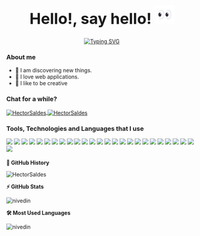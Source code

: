<h1 style="font-size: 2.5rem; font-weight: bold; text-align: center;" align="center;">
Hello!, say hello!
<img src="./src/assets/img/eyes.gif" alt="hand" height="50" width="50"/>
</h1>

<p align="center">
<a href="https://hectorsaldes.netlify.app/"><img src="https://readme-typing-svg.herokuapp.com?font=JetBrains&weight=700&duration=2000&pause=1000&color=000000&background=FFD65A&center=true&vCenter=true&width=435&lines=HectorSaldes+%F0%9F%91%A8%E2%80%8D%F0%9F%92%BB" alt="Typing SVG" /></a>
</p>

<h3>About me</h3>

- 🎯 I am discovering new things.
- 🌌 I love web applications.
- 🤯 I like to be creative

<h3>Chat for a while?</h3>
<div>
<a href="https://t.me/HectorSaldes" target="blank">
<img align="center" src="https://img.shields.io/badge/Telegram-white?style=for-the-badge&logo=telegram" alt="HectorSaldes" />
</a>
<a href="https://twitter.com/hectorsaldes" target="blank">
<img align="center" src="https://img.shields.io/badge/Twitter-white?style=for-the-badge&logo=X&logoColor=black" alt="HectorSaldes" />
</a>
</div>


<h3>Tools, Technologies and Languages that I use</h3>
<div>
<img src="https://img.shields.io/badge/Oracle-ed1d24?style=for-the-badge&logo=oracle"/>
<img src="https://img.shields.io/badge/Netlify-2f393b?style=for-the-badge&logo=Netlify"/>
<img src="https://img.shields.io/badge/React-202020?style=for-the-badge&logo=react&logoColor=5ccfee"/>
<img src="https://img.shields.io/badge/Vue-202020?style=for-the-badge&logo=vue.js"/>
<img src="https://img.shields.io/badge/JavaScript-202020?style=for-the-badge&logo=javascript&logoColor=yellow"/>
<img src="https://img.shields.io/badge/Node.js-3c7f3a?style=for-the-badge&logo=node.js&logoColor=white"/>
<img src="https://img.shields.io/badge/Python-white?style=for-the-badge&logo=python&logoColor="/>
<img src="https://img.shields.io/badge/MongoDB-219945?style=for-the-badge&logo=mongodb&logoColor=white"/>
<img src="https://img.shields.io/badge/PostgreSQL-white?style=for-the-badge&logo=postgresql&logoColor=blue"/>
<img src="https://img.shields.io/badge/MySQL-white?style=for-the-badge&logo=mysql&logoColor=blue"/>
<img src="https://img.shields.io/badge/Spring boot-219945?style=for-the-badge&logo=spring&logoColor=white"/>
<img src="https://img.shields.io/badge/HTML5-f1491c?&style=for-the-badge&logo=html5&logoColor=white"/>
<img src="https://img.shields.io/badge/Figma-white?style=for-the-badge&logo=figma"/>
<img src="https://img.shields.io/badge/Tailwindcss-white?style=for-the-badge&logo=Tailwindcss&logoColor=#08adcb"/>
<img src="https://img.shields.io/badge/Git-white?style=for-the-badge&logo=git"/>
<img src="https://img.shields.io/badge/Linux-black?&style=for-the-badge&logo=linux"/>
<img src="https://img.shields.io/badge/Notion-000?style=for-the-badge&logo=notion&logoColor=white"/>
<img src="https://img.shields.io/badge/Github-000?&style=for-the-badge&logo=github"/>
<img src="https://img.shields.io/badge/Spotify-000?&style=for-the-badge&logo=spotify"/>
<img src="https://img.shields.io/badge/Medium-000?&style=for-the-badge&logo=medium"/>
<img src="https://img.shields.io/badge/Unsplash-000?&style=for-the-badge&logo=unsplash"/>
<img src="https://img.shields.io/badge/Canva-454fe1?&style=for-the-badge&logo=Canva"/>
<img src="https://img.shields.io/badge/Visual Studio Code-0078d7?&style=for-the-badge&logo=visual-studio-code&logoColor=white"/>
<img src="https://img.shields.io/badge/Behance-0064f2?&style=for-the-badge&logo=behance"/>
<img src="https://img.shields.io/badge/GUMROAD-black?&style=for-the-badge&logo=gumroad"/>
<img src="https://img.shields.io/badge/OpenAI-black?&style=for-the-badge&logo=openai"/>

</div>
<br/>
<summary><strong>📜 GitHub History</strong></summary>
<p>
<img src="https://github-readme-stats.vercel.app/api?username=HectorSaldes&show_icons=true&count_private=true&theme=gruvbox&locale=en" alt="HectorSaldes" />
</p>
<summary><strong>⚡  GitHub Stats</strong></summary>
<p>
<img src="https://github-readme-streak-stats.herokuapp.com/?user=HectorSaldes&show_icons=true&count_private=true&theme=gruvbox&locale=en" alt="nivedin" />
</p>
<summary><strong>🛠️ Most Used Languages</strong></summary>
<p>
<img src="https://github-readme-stats.vercel.app/api/top-langs?username=HectorSaldes&show_icons=true&count_private=true&theme=gruvbox&locale=en&layout=compact" alt="nivedin" />
</p>

